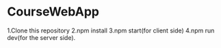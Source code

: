 # CourseWebApp
1.Clone this repository
2.npm install
3.npm start(for client side)
4.npm run dev(for the server side).
